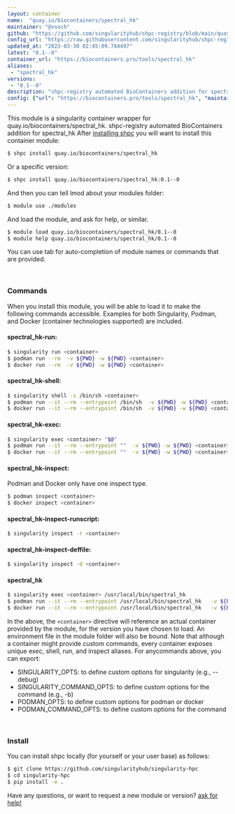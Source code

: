 ```yaml
---
layout: container
name:  "quay.io/biocontainers/spectral_hk"
maintainer: "@vsoch"
github: "https://github.com/singularityhub/shpc-registry/blob/main/quay.io/biocontainers/spectral_hk/container.yaml"
config_url: "https://raw.githubusercontent.com/singularityhub/shpc-registry/main/quay.io/biocontainers/spectral_hk/container.yaml"
updated_at: "2023-03-30 02:45:09.784497"
latest: "0.1--0"
container_url: "https://biocontainers.pro/tools/spectral_hk"
aliases:
 - "spectral_hk"
versions:
 - "0.1--0"
description: "shpc-registry automated BioContainers addition for spectral_hk"
config: {"url": "https://biocontainers.pro/tools/spectral_hk", "maintainer": "@vsoch", "description": "shpc-registry automated BioContainers addition for spectral_hk", "latest": {"0.1--0": "sha256:984f2b75bdbdfc00be04e8e2c75b8780d112d2fb12e53b935678156c39605d1f"}, "tags": {"0.1--0": "sha256:984f2b75bdbdfc00be04e8e2c75b8780d112d2fb12e53b935678156c39605d1f"}, "docker": "quay.io/biocontainers/spectral_hk", "aliases": {"spectral_hk": "/usr/local/bin/spectral_hk"}}
---
```


This module is a singularity container wrapper for quay.io/biocontainers/spectral_hk.
shpc-registry automated BioContainers addition for spectral_hk
After [installing shpc](#install) you will want to install this container module:


```bash
$ shpc install quay.io/biocontainers/spectral_hk
```

Or a specific version:

```bash
$ shpc install quay.io/biocontainers/spectral_hk:0.1--0
```

And then you can tell lmod about your modules folder:

```bash
$ module use ./modules
```

And load the module, and ask for help, or similar.

```bash
$ module load quay.io/biocontainers/spectral_hk/0.1--0
$ module help quay.io/biocontainers/spectral_hk/0.1--0
```

You can use tab for auto-completion of module names or commands that are provided.

<br>

### Commands

When you install this module, you will be able to load it to make the following commands accessible.
Examples for both Singularity, Podman, and Docker (container technologies supported) are included.

#### spectral_hk-run:

```bash
$ singularity run <container>
$ podman run --rm  -v ${PWD} -w ${PWD} <container>
$ docker run --rm  -v ${PWD} -w ${PWD} <container>
```

#### spectral_hk-shell:

```bash
$ singularity shell -s /bin/sh <container>
$ podman run --it --rm --entrypoint /bin/sh  -v ${PWD} -w ${PWD} <container>
$ docker run --it --rm --entrypoint /bin/sh  -v ${PWD} -w ${PWD} <container>
```

#### spectral_hk-exec:

```bash
$ singularity exec <container> "$@"
$ podman run --it --rm --entrypoint ""  -v ${PWD} -w ${PWD} <container> "$@"
$ docker run --it --rm --entrypoint ""  -v ${PWD} -w ${PWD} <container> "$@"
```

#### spectral_hk-inspect:

Podman and Docker only have one inspect type.

```bash
$ podman inspect <container>
$ docker inspect <container>
```

#### spectral_hk-inspect-runscript:

```bash
$ singularity inspect -r <container>
```

#### spectral_hk-inspect-deffile:

```bash
$ singularity inspect -d <container>
```


#### spectral_hk

```bash
$ singularity exec <container> /usr/local/bin/spectral_hk
$ podman run --it --rm --entrypoint /usr/local/bin/spectral_hk   -v ${PWD} -w ${PWD} <container> -c " $@"
$ docker run --it --rm --entrypoint /usr/local/bin/spectral_hk   -v ${PWD} -w ${PWD} <container> -c " $@"
```



In the above, the `<container>` directive will reference an actual container provided
by the module, for the version you have chosen to load. An environment file in the
module folder will also be bound. Note that although a container
might provide custom commands, every container exposes unique exec, shell, run, and
inspect aliases. For anycommands above, you can export:

 - SINGULARITY_OPTS: to define custom options for singularity (e.g., --debug)
 - SINGULARITY_COMMAND_OPTS: to define custom options for the command (e.g., -b)
 - PODMAN_OPTS: to define custom options for podman or docker
 - PODMAN_COMMAND_OPTS: to define custom options for the command

<br>

### Install

You can install shpc locally (for yourself or your user base) as follows:

```bash
$ git clone https://github.com/singularityhub/singularity-hpc
$ cd singularity-hpc
$ pip install -e .
```

Have any questions, or want to request a new module or version? [ask for help!](https://github.com/singularityhub/singularity-hpc/issues)